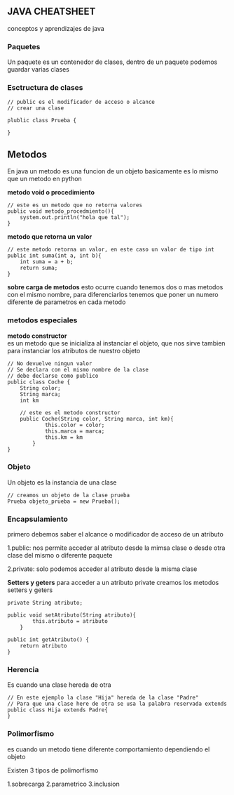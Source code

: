 ## JAVA CHEATSHEET
conceptos y aprendizajes de java

### Paquetes
Un paquete es un contenedor de clases, dentro de un paquete podemos guardar
varias clases

### Esctructura de clases
```
// public es el modificador de acceso o alcance
// crear una clase

plublic class Prueba {

}
```
## Metodos
En java un metodo es una funcion de un objeto basicamente es lo mismo que un
metodo en python

**metodo void o procedimiento**
```
// este es un metodo que no retorna valores
public void metodo_procedmiento(){
    system.out.println("hola que tal");
}
```

**metodo que retorna un valor**
```
// este metodo retorna un valor, en este caso un valor de tipo int 
public int suma(int a, int b){
    int suma = a + b;
    return suma;
}
```

**sobre carga de metodos**
esto ocurre cuando tenemos dos o mas metodos con el mismo nombre, para diferenciarlos
tenemos que poner un numero diferente de parametros en cada metodo

### metodos especiales

**metodo constructor**   
es un metodo que se inicializa al instanciar el objeto, que nos sirve tambien
para instanciar los atributos de nuestro objeto
```
// No devuelve ningun valor
// Se declara con el mismo nombre de la clase
// debe declarse como publico
public class Coche {
    String color;
    String marca;
    int km

    // este es el metodo constructor
    public Coche(String color, String marca, int km){
            this.color = color;
            this.marca = marca;
            this.km = km
        }
}
```


### Objeto
Un objeto es la instancia de una clase
```
// creamos un objeto de la clase prueba
Prueba objeto_prueba = new Prueba();
```

### Encapsulamiento
primero debemos saber el alcance o modificador de acceso de un atributo

1.public: nos permite acceder al atributo desde la mimsa clase o desde otra clase del 
mismo o diferente paquete 

2.private: solo podemos acceder al atributo desde la misma clase 

**Setters y geters**
para acceder a un atributo private creamos los metodos setters y geters

```
private String atributo;

public void setAtributo(String atributo){
        this.atributo = atributo
    }

public int getAtributo() {
    return atributo
}
```

### Herencia
Es cuando una clase hereda de otra

```
// En este ejemplo la clase "Hija" hereda de la clase "Padre"
// Para que una clase here de otra se usa la palabra reservada extends
public class Hija extends Padre{
}
```

### Polimorfismo

es cuando un metodo tiene diferente comportamiento dependiendo el objeto    

Existen 3 tipos de polimorfismo

1.sobrecarga
2.parametrico
3.inclusion

